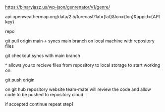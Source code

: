 <!-- The Genrenator API Use -->
https://binaryjazz.us/wp-json/genrenator/v1/genre/
<!-- Weather API -->
api.openweathermap.org/data/2.5/forecast?lat={lat}&lon={lon}&appid={API key}


repo <step1>

git pull origin main-> syncs main branch on local machine with repository files

git checkout <name branch> syncs <name branch> with main branch 

^ allows you to recieve files from repository to local storage to start working on <name branch> <step1 done>

git push origin <name branch> 

on git hub repository website team-mate will review the code and allow code to be pushed to repository cloud.

if accepted continue repeat step1 <especially for team-mates commited code>

